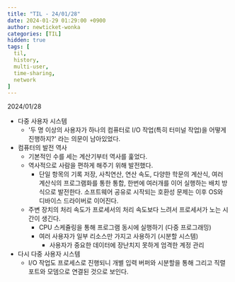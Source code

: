 ```yaml
---
title: "TIL - 24/01/28"
date: 2024-01-29 01:29:00 +0900
author: newticket-wonka
categories: [TIL]
hidden: true
tags: [
  til,
  history,
  multi-user,
  time-sharing,
  network
]
---
```


2024/01/28

* 다중 사용자 시스템
  * '두 명 이상의 사용자가 하나의 컴퓨터로 I/O 작업(특히 터미널 작업)을 어떻게 진행하지?' 라는 의문이 남아있었다.
* 컴퓨터의 발전 역사
  * 기본적인 수를 세는 계산기부터 역사를 훑었다.
  * 역사적으로 사람을 편하게 해주기 위해 발전했다.
    * 단일 항목의 기록 저장, 사칙연산, 연산 속도, 다양한 학문의 계산식, 여러 계산식의 프로그램화를 통한 통합, 한번에 여러개를 이어 실행하는 배치 방식으로 발전한다. 소프트웨어 공유로 시작되는 호환성 문제는 이후 OS와 디바이스 드라이버로 이어진다.
  * 주변 장치의 처리 속도가 프로세서의 처리 속도보다 느려서 프로세서가 노는 시간이 생긴다.
    * CPU 스케쥴링을 통해 프로그램 동시에 실행하기 (다중 프로그래밍)
    * 여러 사용자가 일부 리소스만 가지고 사용하기 (시분할 시스템)
      * 사용자가 중요한 데이터에 장난치지 못하게 엄격한 계정 관리
* 다시 다중 사용자 시스템
  * I/O 작업도 프로세스로 진행되니 개별 입력 버퍼와 시분할을 통해 그리고 직렬 포트와 모뎀으로 연결된 것으로 보인다.
